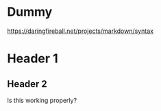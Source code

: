 # Dummy

https://daringfireball.net/projects/markdown/syntax

# Header 1
## Header 2
Is this working properly?




